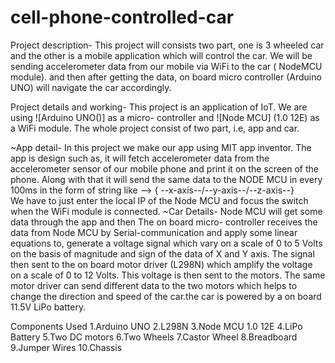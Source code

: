 # cell-phone-controlled-car

Project description-
   This project will consists two part, one is 3 wheeled car and the other is a mobile application which will control the car. We will be sending accelerometer data from our mobile via WiFi to the car ( NodeMCU module). and then after getting the data, on board micro controller (Arduino UNO) will navigate the car accordingly.

Project details and working-
  This project is an application of IoT. We are using ![Arduino UNO()] as a micro- controller and ![Node MCU] (1.0 12E) as a WiFi module. The whole project consist of two part, i.e, app and car.

~App detail-
In this project we make our app using MIT app inventor. The app is design such as, it will fetch accelerometer data from the accelerometer sensor of our mobile phone and print it on the screen of the phone. Along with that it will send the same data to the NODE MCU in every 100ms in the form of string like -->
{ --x-axis--/--y-axis--/--z-axis--}  
   We have to just enter the local IP of the Node MCU and focus the switch when the WiFi module is connected.
~Car Details-
Node MCU will get some data through the app and then The on board micro- controller receives the data from Node MCU by Serial-communication and apply some linear equations to, generate a voltage signal which vary on a scale of 0 to 5 Volts on the basis of magnitude and sign of the data of X and Y axis. The signal then sent to the on board motor driver (L298N) which amplify the voltage on a scale of 0 to 12 Volts. This voltage is then sent to the motors. The same motor driver can send different data to the two motors which helps to change the direction and speed of the car.the car is powered by a on board 11.5V LiPo battery.

Components Used
1.Arduino UNO
2.L298N
3.Node MCU 1.0 12E
4.LiPo Battery
5.Two DC motors
6.Two Wheels
7.Castor Wheel 
8.Breadboard
9.Jumper Wires
10.Chassis


